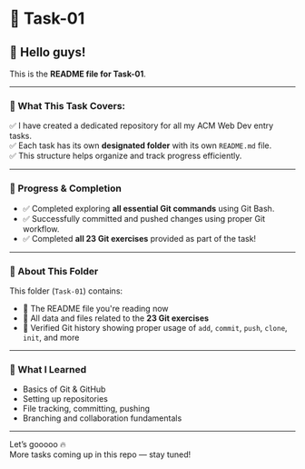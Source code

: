 # 📁 Task-01

## 👋 Hello guys!

This is the **README file for Task-01**.

---

### 📌 What This Task Covers:

✅ I have created a dedicated repository for all my ACM Web Dev entry tasks.  
✅ Each task has its own **designated folder** with its own `README.md` file.  
✅ This structure helps organize and track progress efficiently.

---

### 🧪 Progress & Completion

- ✅ Completed exploring **all essential Git commands** using Git Bash.
- ✅ Successfully committed and pushed changes using proper Git workflow.
- ✅ Completed **all 23 Git exercises** provided as part of the task!

---

### 📂 About This Folder

This folder (`Task-01`) contains:
- 🔹 The README file you're reading now
- 🔹 All data and files related to the **23 Git exercises**
- 🔹 Verified Git history showing proper usage of `add`, `commit`, `push`, `clone`, `init`, and more

---

### 🎯 What I Learned

- Basics of Git & GitHub
- Setting up repositories
- File tracking, committing, pushing
- Branching and collaboration fundamentals

---

Let’s gooooo 🔥  
More tasks coming up in this repo — stay tuned!

